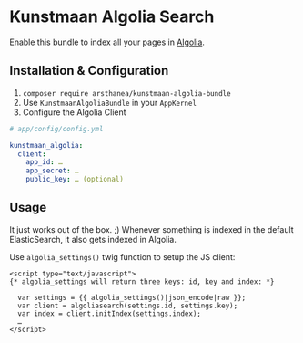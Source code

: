 # Kunstmaan Algolia Search

Enable this bundle to index all your pages in [Algolia](http://algolia.com).

## Installation & Configuration

1. `composer require arsthanea/kunstmaan-algolia-bundle`
2. Use `KunstmaanAlgoliaBundle` in your `AppKernel`
3. Configure the Algolia Client

```yaml
# app/config/config.yml

kunstmaan_algolia:
  client:
    app_id: …
    app_secret: …
    public_key: … (optional)
```

## Usage

It just works out of the box. ;) Whenever something is indexed in the default ElasticSearch, it also gets indexed in Algolia.

Use `algolia_settings()` twig function to setup the JS client:

```twig
<script type="text/javascript">
{* algolia_settings will return three keys: id, key and index: *}

  var settings = {{ algolia_settings()|json_encode|raw }};
  var client = algoliasearch(settings.id, settings.key);
  var index = client.initIndex(settings.index);
  …
</script>
```
